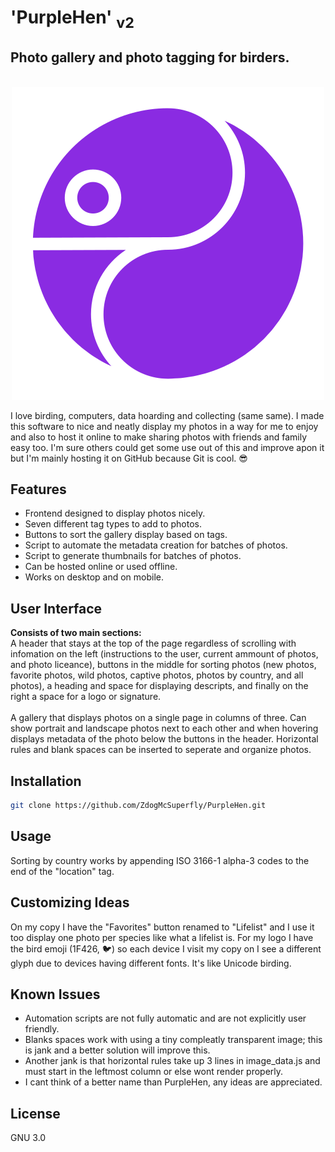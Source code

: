 # 'PurpleHen' <sub>v2</sub>
## Photo gallery and photo tagging for birders.

<p align="center"><br>
<img src="https://github.com/ZdogMcSuperfly/PurpleHen/blob/main/favicon.svg"></p>

I love birding, computers, data hoarding and collecting (same same). I made this software to nice and neatly display my photos in a way for me to enjoy and also to host it online to make sharing photos with friends and family easy too. I'm sure others could get some use out of this and improve apon it but I'm mainly hosting it on GitHub because Git is cool. 😎
## Features
- Frontend designed to display photos nicely.
- Seven different tag types to add to photos.
- Buttons to sort the gallery display based on tags.
- Script to automate the metadata creation for batches of photos.
- Script to generate thumbnails for batches of photos.
- Can be hosted online or used offline.
- Works on desktop and on mobile.

## User Interface
__Consists of two main sections:__<br>
A header that stays at the top of the page regardless of scrolling with infomation on the left (instructions to the user, current ammount of photos, and photo liceance), buttons in the middle for sorting photos (new photos, favorite photos, wild photos, captive photos, photos by country, and all photos), a heading and space for displaying descripts, and finally on the right a space for a logo or signature.<br><br>
A gallery that displays photos on a single page in columns of three. Can show portrait and landscape photos next to each other and when hovering displays metadata of the photo below the buttons in the header. Horizontal rules and blank spaces can be inserted to seperate and organize photos.

## Installation
```sh
git clone https://github.com/ZdogMcSuperfly/PurpleHen.git
```
## Usage
Sorting by country works by appending ISO 3166-1 alpha-3 codes to the end of the "location" tag.

## Customizing Ideas
On my copy I have the "Favorites" button renamed to "Lifelist" and I use it too display one photo per species like what a lifelist is.
For my logo I have the bird emoji (1F426, 🐦) so each device I visit my copy on I see a different glyph due to devices having different fonts. It's like Unicode birding.

## Known Issues
- Automation scripts are not fully automatic and are not explicitly user friendly.
- Blanks spaces work with using a tiny compleatly transparent image; this is jank and a better solution will improve this.
- Another jank is that horizontal rules take up 3 lines in image_data.js and must start in the leftmost column or else wont render properly.
- I cant think of a better name than PurpleHen, any ideas are appreciated.

## License
GNU 3.0
